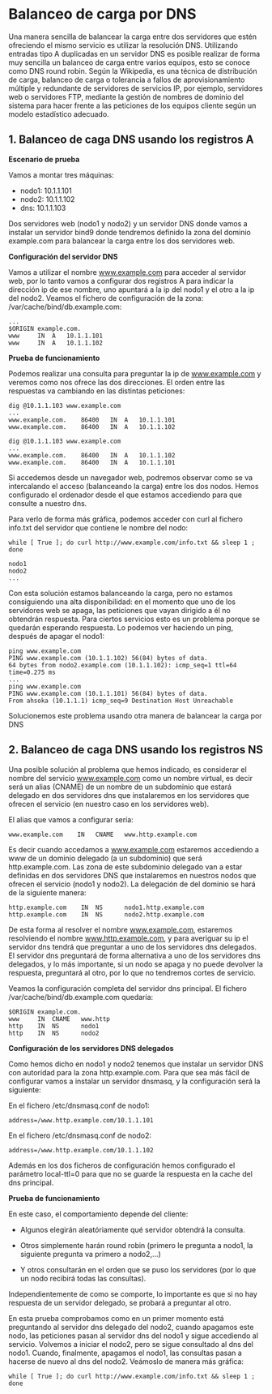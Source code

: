 # Balanceo de carga por DNS

Una manera sencilla de balancear la carga entre dos servidores que estén ofreciendo el mismo servicio es utilizar la resolución DNS. Utilizando entradas tipo A duplicadas en un servidor DNS es posible realizar de forma muy sencilla un balanceo de carga entre varios equipos, esto se conoce como DNS round robin. Según la Wikipedia, es una técnica de distribución de carga, balanceo de carga o tolerancia a fallos de aprovisionamiento múltiple y redundante de servidores de servicios IP, por ejemplo, servidores web o servidores FTP, mediante la gestión de nombres de dominio del sistema para hacer frente a las peticiones de los equipos cliente según un modelo estadístico adecuado.

## 1. Balanceo de caga DNS usando los registros A

**Escenario de prueba**

Vamos a montar tres máquinas:

* nodo1: 10.1.1.101
* nodo2: 10.1.1.102
* dns: 10.1.1.103

Dos servidores web (nodo1 y nodo2) y un servidor DNS donde vamos a instalar un servidor bind9 donde tendremos definido la zona del dominio example.com para balancear la carga entre los dos servidores web.


**Configuración del servidor DNS**

Vamos a utilizar el nombre www.example.com para acceder al servidor web, por lo tanto vamos a configurar dos registros A para indicar la dirección ip de ese nombre, uno apuntará a la ip del nodo1 y el otro a la ip del nodo2. Veamos el fichero de configuración de la zona: /var/cache/bind/db.example.com:

``` 
...
$ORIGIN example.com.
www	    IN  A   10.1.1.101
www	    IN  A   10.1.1.102
``` 

**Prueba de funcionamiento**

Podemos realizar una consulta para preguntar la ip de www.example.com y veremos como nos ofrece las dos direcciones. El orden entre las respuestas va cambiando en las distintas peticiones:

``` 
dig @10.1.1.103 www.example.com
...
www.example.com.	86400	IN	A	10.1.1.101
www.example.com.	86400	IN	A	10.1.1.102
``` 

``` 
dig @10.1.1.103 www.example.com
...
www.example.com.	86400	IN	A	10.1.1.102
www.example.com.	86400	IN	A	10.1.1.101
``` 

Si accedemos desde un navegador web, podremos observar como se va intercalando el acceso (balanceando la carga) entre los dos nodos. Hemos configurado el ordenador desde el que estamos accediendo para que consulte a nuestro dns.

Para verlo de forma más gráfica, podemos acceder con curl al fichero info.txt del servidor que contiene le nombre del nodo:

``` 
while [ True ]; do curl http://www.example.com/info.txt && sleep 1 ; done

nodo1
nodo2
...
``` 

Con esta solución estamos balanceando la carga, pero no estamos consiguiendo una alta disponibilidad: en el momento que uno de los servidores web se apaga, las peticiones que vayan dirigido a él no obtendrán respuesta. Para ciertos servicios esto es un problema porque se quedarán esperando respuesta. Lo podemos ver haciendo un ping, después de apagar el nodo1:

```
ping www.example.com
PING www.example.com (10.1.1.102) 56(84) bytes of data.
64 bytes from nodo2.example.com (10.1.1.102): icmp_seq=1 ttl=64 time=0.275 ms
...
ping www.example.com
PING www.example.com (10.1.1.101) 56(84) bytes of data.
From ahsoka (10.1.1.1) icmp_seq=9 Destination Host Unreachable
``` 

Solucionemos este problema usando otra manera de balancear la carga por DNS

## 2. Balanceo de caga DNS usando los registros NS

Una posible solución al problema que hemos indicado, es considerar el nombre del servicio www.example.com como un nombre virtual, es decir será un alias (CNAME) de un nombre de un subdominio que estará delegado en dos servidores dns que instalaremos en los servidores que ofrecen el servicio (en nuestro caso en los servidores web).

El alias que vamos a configurar sería:

``` 
www.example.com    IN   CNAME   www.http.example.com
``` 

Es decir cuando accedamos a www.example.com estaremos accediendo a www de un dominio delegado (a un subdominio) que será http.example.com. Las zona de este subdominio delegado van a estar definidas en dos servidores DNS que instalaremos en nuestros nodos que ofrecen el servicio (nodo1 y nodo2). La delegación de del dominio se hará de la siguiente manera:

``` 
http.example.com    IN  NS      nodo1.http.example.com
http.example.com    IN  NS      nodo2.http.example.com
```

De esta forma al resolver el nombre www.example.com, estaremos resolviendo el nombre www.http.example.com, y para averiguar su ip el servidor dns tendrá que preguntar a uno de los servidores dns delegados. El servidor dns preguntará de forma alternativa a uno de los servidores dns delegados, y lo más importante, si un nodo se apaga y no puede devolver la respuesta, preguntará al otro, por lo que no tendremos cortes de servicio.

Veamos la configuración completa del servidor dns principal. El fichero /var/cache/bind/db.example.com quedaría:

``` 
$ORIGIN example.com.
www	    IN  CNAME   www.http
http	IN  NS      nodo1              
http	IN  NS      nodo2
``` 

**Configuración de los servidores DNS delegados**

Como hemos dicho en nodo1 y nodo2 tenemos que instalar un servidor DNS con autoridad para la zona http.example.com. Para que sea más fácil de configurar vamos a instalar un servidor dnsmasq, y la configuración será la siguiente:

En el fichero /etc/dnsmasq.conf de nodo1:

``` 
address=/www.http.example.com/10.1.1.101
``` 

En el fichero /etc/dnsmasq.conf de nodo2:

``` 
address=/www.http.example.com/10.1.1.102
``` 

Además en los dos ficheros de configuración hemos configurado el parámetro local-ttl=0 para que no se guarde la respuesta en la cache del dns principal.


**Prueba de funcionamiento**

En este caso, el comportamiento depende del cliente:

* Algunos elegirán aleatóriamente qué servidor obtendrá la consulta.
  
* Otros simplemente harán round robin (primero le pregunta a nodo1, la siguiente pregunta va primero a nodo2,…)
  
* Y otros consultarán en el orden que se puso los servidores (por lo que un nodo recibirá todas las consultas).
  
Independientemente de como se comporte, lo importante es que si no hay respuesta de un servidor delegado, se probará a preguntar al otro.

En esta prueba comprobamos como en un primer momento está preguntando al servidor dns delegado del nodo2, cuando apagamos este nodo, las peticiones pasan al servidor dns del nodo1 y sigue accediendo al servicio. Volvemos a iniciar el nodo2, pero se sigue consultado al dns del nodo1. Cuando, finalmente, apagamos el nodo1, las consultas pasan a hacerse de nuevo al dns del nodo2. Veámoslo de manera más gráfica:

``` 
while [ True ]; do curl http://www.example.com/info.txt && sleep 1 ; done
```

